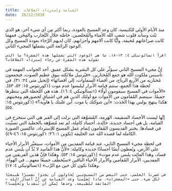 ```yaml
---
title:  القيامة وإسترداد العلاقات
date:  26/12/2018
---
```


منذ الأيام الأولى للكنيسة، كان وعد المسيح بالعودة، ربما أكثر مِن أي شيء آخر، هو الذي ثبّت وساند قلوب شعب الله الأمناء والمُخلصين، خاصَّة خلال التَّجارب والمِحَن. فمهما كانت صراعاتهم مُخيفة، وأيًّا كانت آلامهم وأحزانهم، كان لديهم الرَّجاء بعودة المسيح وكل الوعود الرائعة التي يشملها المجيء الثاني.

`اقرأ ١تسالونيكي ٤: ١٣-١٨. ما هي الوعود التي تشملها هذه الفقرة؟ ما الذي تقوله هذه الفقرة عن رجاء إسترداد العلاقات؟`

إنَّ مجيء المسيح الثاني سيؤثِّر على كل البشرية بشكل عميق. أحد الجوانب المهمة في تأسيس ملكوت الله هو جمع المُختارين. «فيُرسِل ملائكته ببوق عظيم الصوت، فيجمعون مُختاريه من الأربع الرياح، من أقصاء السماوات، إلى أقصائها» (إنجيل متى ٢٤: ٣١). في لحظة هذا الجمع، ستتم قيامة الأبرار ليلبسوا عدم موت (١كورنثوس ١٥: ٥٢، ٥٣). «الأموات في المسيح سيقومون أولًا» (١تسالونيكي ٤: ١٦). هذه هي اللحظة التي ننتظرها جميعًا. سينضم المُقامون من الأموات مع أولئك الذين هم في اشتياقٍ لحضورهم ومحبتهم. هكذا يبتهج بولس بهذا الحَدَث: «أين شوكتك يا موت. أين غلبتك يا هاوية؟» (١كورنثوس ١٥: ٥٥).

إنَّها ليست الأجساد السقيمة، الهَرِمة، المُشوَّهة التي نزلت إلى القبر هي التي ستخرج في القيامة، بل هي أجساد جديدة، خالِدة، أجساد كامِلة، لم تعد مُشوَّهة بالخطية التي تسبَّبت في فسادها. يختبر القديسون المُقامون إتمام عمل المسيح للإسترداد، عاكسين الصورة الكاملة لما قصده الله عند الخليقة (تكوين ١: ٢٦؛ ١كورنثوس ١٥: ٤٦-٤٩).

في لحظة مجيء المسيح الثاني، عند قيامة المفديين مِن الأموات، سيتغيَّر الأبرار الأحياء على الأرض، ويُعطون أيضًا أجسادًا جديدة وكامِلة: «لأنَّ هذا الفاسِد لا بُدَّ أن يلبس عدم فساد، وهذا المائِت يلبس عدم موت» (١كورنثوس ١٥: ٥٣). وهكذا فإنَّ هذين الفريقين مِن المفديين، الأبرار المُقامين والأبرار الأحياء الباقين «سنُخطَف جميعًا معهم... في الهواء، وهكذا نكون كل حين مع الرَّب» (١تسالونيكي ٤: ١٧).

`في عصرنا العلمي، حتى البعض من المسيحيين يُحاولون أن يجدوا تفسيرًا طبيعيًا لكل شيء، حتى «المعجزات». ماذا يُعلِّمنا وعد القيامة عن أنَّ أعمال الله — الفائقة للطبيعة، وحدها يُمكن أن تُنقذنا وتُخلِّصنا؟`